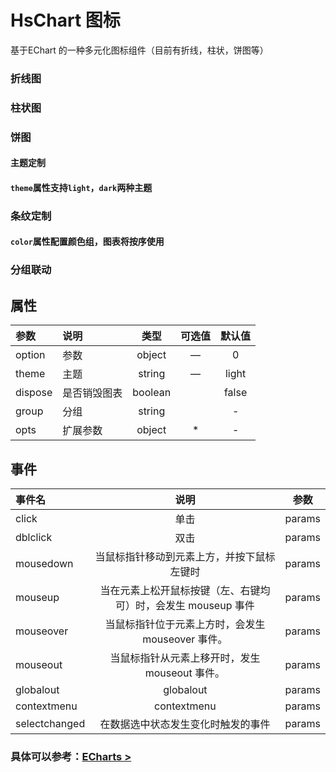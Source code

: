 # HsChart 图标
基于EChart 的一种多元化图标组件（目前有折线，柱状，饼图等）

### 折线图

<slot name="default"></slot>

### 柱状图
<slot name="demo1"></slot>

### 饼图
<slot name="demo2"></slot>

#### 主题定制
#### `theme`属性支持`light`，`dark`两种主题
<slot name="demo3"></slot>

### 条纹定制
#### `color`属性配置颜色组，图表将按序使用
<slot name="demo4"></slot>

### 分组联动
<slot name="demo5"></slot>

## 属性
| 参数    | 说明         |  类型   | 可选值 | 默认值 |
| :------ | :----------- | :-----: | :----: | :----: |
| option  | 参数         | object  |   —    |   0    |
| theme   | 主题         | string  |   —    | light  |
| dispose | 是否销毁图表 | boolean |        | false  |
| group   | 分组         | string  |        |   -    |
| opts    | 扩展参数     | object  |   *    |   -    |
## 事件
| 事件名        |                             说明                              |  参数  |
| :------------ | :-----------------------------------------------------------: | :----: |
| click         |                             单击                              | params |
| dblclick      |                             双击                              | params |
| mousedown     |          当鼠标指针移动到元素上方，并按下鼠标左键时           | params |
| mouseup       | 当在元素上松开鼠标按键（左、右键均可）时，会发生 mouseup 事件 | params |
| mouseover     |       当鼠标指针位于元素上方时，会发生 mouseover 事件。       | params |
| mouseout      |        当鼠标指针从元素上移开时，发生 mouseout 事件。         | params |
| globalout     |                           globalout                           | params |
| contextmenu   |                          contextmenu                          | params |
| selectchanged |              在数据选中状态发生变化时触发的事件               | params |

### 具体可以参考：[ECharts >](https://echarts.apache.org/zh/api.html)
